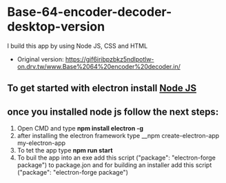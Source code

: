 # Base-64-encoder-decoder-desktop-version
 I build this app by using Node JS, CSS and HTML
* Original version: https://gif6iribpzbkz5ndlpotlw-on.drv.tw/www.Base%2064%20encoder%20decoder.in/
## To get started with electron install [Node JS](https://nodejs.org/en/download/)
## once you installed node js follow the next steps:
1. Open CMD and type __npm install electron -g__
2. after installing the electron framework type __npm create-electron-app my-electron-app
3. To tet the app type __npm run start__
4. To buil the app into an exe add this script ("package": "electron-forge package") to package.jon and for building an installer add this script ("package": "electron-forge package")
